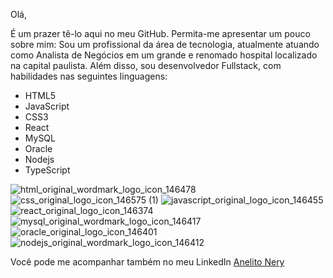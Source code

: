 Olá,

É um prazer tê-lo aqui no meu GitHub. Permita-me apresentar um pouco sobre mim:
Sou um profissional da área de tecnologia, atualmente atuando como Analista de Negócios em um grande e renomado hospital localizado na capital paulista. Além disso, sou desenvolvedor Fullstack, com habilidades nas seguintes linguagens: 
- HTML5
- JavaScript
- CSS3
- React
- MySQL
- Oracle
- Nodejs
- TypeScript

![html_original_wordmark_logo_icon_146478](https://github.com/user-attachments/assets/fc883dc0-e907-4195-9099-0a6d82643b05) 
![css_original_logo_icon_146575 (1)](https://github.com/user-attachments/assets/3b2591cb-6a47-4777-9097-69229f16ef07)
![javascript_original_logo_icon_146455](https://github.com/user-attachments/assets/90c6c8c6-857e-4276-9e11-67e1a41f5569)
![react_original_logo_icon_146374](https://github.com/user-attachments/assets/4aee6a7c-be01-4ecd-99a9-0481e0daa005)
![mysql_original_wordmark_logo_icon_146417](https://github.com/user-attachments/assets/13aa9b80-c0cd-4c0e-a0f4-407480a5060f)
![oracle_original_logo_icon_146401](https://github.com/user-attachments/assets/fb1126d9-f820-4166-921d-a53dbead0367)
![nodejs_original_wordmark_logo_icon_146412](https://github.com/user-attachments/assets/e951afb7-2266-4d13-a2da-0116f888093c)
 

Você pode me acompanhar também no meu LinkedIn  [Anelito Nery](www.linkedin.com/in/anelito-nery-691211a3)








